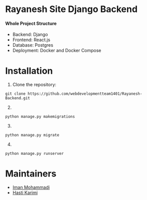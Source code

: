 # Rayanesh Site Django Backend
#### Whole Project Structure
* Backend: Django
* Frontend: React.js
* Database: Postgres
* Deployment: Docker and Docker Compose

# Installation
1. Clone the repository: 
```
git clone https://github.com/webdevelopmentteam1401/Rayanesh-Backend.git
```
2.
```
python manage.py makemigrations
```
3.
```
python manage.py migrate
```
4.
```
python manage.py runserver
```

# Maintainers
- [Iman Mohammadi](https://github.com/Imanm02)
- [Hasti Karimi](https://github.com/HastiKarimi)

